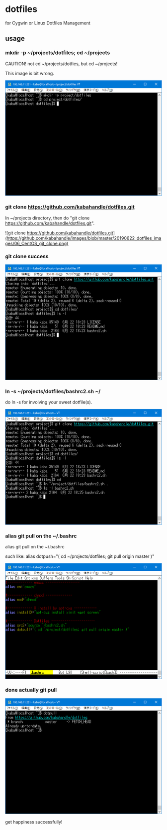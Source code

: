 # dotfiles
for Cygwin or Linux Dotfiles Management

## usage

### mkdir -p ~/projects/dotfiles; cd ~/projects

CAUTION! not cd ~/projects/dotfies, but cd ~/projects!

This image is bit wrong.

![mkdir -p ~/projects/ditfiles and cd](https://github.com/kabahandle/images/blob/master/20190622_dotfiles_images/05_CentOS_cd_dotfiles.png)

### git clone https://github.com/kabahandle/dotfiles.git

In ~/projects directory, then do "git clone https://github.com/kabahandle/dotfiles.git".

![git clone https://github.com/kabahandle/dotfiles.git](https://github.com/kabahandle/images/blob/master/20190622_dotfiles_images/06_CentOS_git_clone.png)

### git clone success

![git clone success](https://github.com/kabahandle/images/blob/master/20190622_dotfiles_images/07_git_clone_success.png)

### ln -s ~/projects/dotfiles/bashrc2.sh ~/

do ln -s for involving your sweet dotfile(s).

![ln -s ~/projects/dotfiles/bashrc2.sh ~/](https://github.com/kabahandle/images/blob/master/20190622_dotfiles_images/08_ln_s_dotfiles_bashrc2sh.png)

### alias git pull on the ~/.bashrc

alias git pull on the ~/.bashrc

such like:
alias dotpush="( cd ~/projects/dotfiles; git pull origin master )"

![alias git pull on the ~/.bashrc](https://github.com/kabahandle/images/blob/master/20190622_dotfiles_images/09_src2_bashrc.png)

### done actually git pull

![done actually git pull](https://github.com/kabahandle/images/blob/master/20190622_dotfiles_images/10_dot_pull.png)

get happiness successfully!

